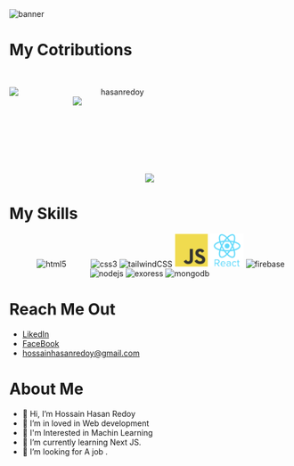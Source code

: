 
<img src="https://i.postimg.cc/bwYX3Jc4/web-developer-background.jpg" alt="banner" width="1000" height="400"/>


# My Cotributions 
<br>
<p align=center>
  <div align=center>
    <a href="https://github.com/denvercoder1/github-readme-streak-stats" title="Go to Source">
      <img align="left" width=390 src="https://streak-stats.demolab.com/?user=hasanredoy&theme=react&border=61dafb&hide_border=true" alt="hasanredoy" />
    </a>
    <a href="https://github.com/anuraghazra/github-readme-stats" title="Go to Source">
      <img align="right" width=390 src="https://github-readme-stats.vercel.app/api?username=hasanredoy&show_icons=true&theme=react&border_color=61dafb&hide_border=true" />
    </a>
  </div>
  <br><br><br><br><br><br><br><br><br>
  <div align=center>
    <a href="https://github.com/anuraghazra/github-readme-stats">
      <img height=200 align="center" src="https://github-readme-stats.vercel.app/api/top-langs/?username=hasanredoy&hide=c%23,powershell,Mathematica,Ruby,Objective-C,Objective-C%2b%2b,Cuda&title_color=61dafb&text_color=ffffff&icon_color=61dafb&bg_color=20232a&langs_count=8&layout=compact&border_color=61dafb&hide_border=true&size_weight=0.5&count_weight=0.5" />
    </a>
  </div>
 
</p>
  

# My Skills 
<div  align="center">
 
  <img style="margin:0 40px;" src="https://i.postimg.cc/k45nrvG4/317755-badge-html-html5-achievement-award-icon.png" alt="html5" width="60" height="60"/>

 <img src="https://i.postimg.cc/cCnGZ9Ss/4202020-css3-html-logo-social-social-media-icon.png" alt="css3" width="60" height="60"/>
 <img src="https://i.postimg.cc/CLgFM4yY/G0-R0sj-HH-400x400.jpg" alt="tailwindCSS" width="60" height="60"/>
 
<img src="https://raw.githubusercontent.com/devicons/devicon/master/icons/javascript/javascript-original.svg" alt="javascript" width="60" height="60"/>
<img src="https://raw.githubusercontent.com/devicons/devicon/master/icons/react/react-original-wordmark.svg" alt="react" width="60" height="60"/> 
<img src="https://www.vectorlogo.zone/logos/firebase/firebase-icon.svg" alt="firebase" width="60" height="60"/>
<img src="https://i.postimg.cc/q751QQc3/node-js-tutorial.webp" alt="nodejs" width="60" height="60"/>
<img src="https://i.postimg.cc/QMs5p7Wr/images-removebg-preview-2.png" alt="exoress" width="60" height="60"/>
<img src="https://i.postimg.cc/j2yHC9PZ/mongodb-logo-removebg-preview.png" alt="mongodb" width="60" height="60"/>
</div>



# Reach Me Out 
- [LikedIn](https://www.linkedin.com/in/hossain-hasan-redoy/)
- [FaceBook](https://www.facebook.com/profile.php?id=61561249570802)
- hossainhasanredoy@gmail.com


  

# About Me 
- 👋 Hi, I’m Hossain Hasan Redoy 
- 🤍 I’m in loved in Web development
- 👀 I'm Interested in Machin Learning 
- 🌱 I’m currently learning Next JS.
- 💞️ I’m looking for A job .

